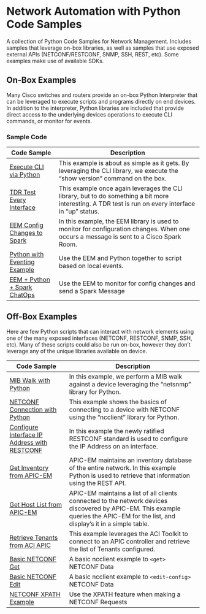 # Network Automation with Python Code Samples 

A collection of Python Code Samples for Network Management.  Includes samples that leverage on-box libraries, as well as samples that use exposed external APIs (NETCONF/RESTCONF, SNMP, SSH, REST, etc).  Some examples make use of available SDKs.  

## On-Box Examples 

Many Cisco switches and routers provide an on-box Python Interpreter that can be leveraged to execute scripts and programs directly on end devices.  In addition to the interpreter, Python libraries are included that provide direct access to the underlying devices operations to execute CLI commands, or monitor for events.  

### Sample Code 

|  Code Sample  |  Description  | 
|  --- |  ---  | 
|  [Execute CLI via Python](/Py-sho-ver-onbox)  |  This example is about as simple as it gets. By leveraging the CLI library, we execute the “show version” command on the box. | 
|  [TDR Test Every Interface](/tdr-test)  |  This example once again leverages the CLI library, but to do something a bit more interesting.  A TDR test is run on every interface in “up” status.  | 
|  [EEM Config Changes to Spark](/eem_configdiff_to_spark)  |  In this example, the EEM library is used to monitor for configuration changes.  When one occurs a message is sent to a Cisco Spark Room.  | 
|  [Python with Eventing Example](/EEM-interface-move-routes)  |  Use the EEM and Python together to script based on local events. |
|  [EEM + Python + Spark ChatOps](/spark_checkin)  |  Use the EEM to monitor for config changes and send a Spark Message |  



## Off-Box Examples 

Here are few Python scripts that can interact with network elements using one of the many exposed interfaces (NETCONF, RESTCONF, SNMP, SSH, etc).  Many of these scripts could also be run on-box, however they don’t leverage any of the unique libraries available on device.  

|  Code Sample  |  Description  | 
|  --- |  ---  | 
|  [MIB Walk with Python](/snmp_entity)  |  In this example, we perform a MIB walk against a device leveraging the “netsnmp” library for Python.  | 
|  [NETCONF Connection with Python](/netconf_entity)  |  This example shows the basics of connecting to a device with NETCONF using the  “ncclient” library for Python.  | 
|  [Configure Interface IP Address with RESTCONF](/restconf_update_ipaddress)  |  In this example the newly ratified RESTCONF standard is used to configure the IP Address on an interface.  | 
|  [Get Inventory from APIC-EM](/apic-em_get_inventory_stats)  |  APIC-EM maintains an inventory database of the entire network.  In this example Python is used to retrieve that information using the REST API.  |  
|  [Get Host List from APIC-EM](/apic-em_get_hosts)  |  APIC-EM maintains a list of all clients connected to the network devices discovered by APIC-EM.  This example queries the APIC-EM for the list, and display’s it in a simple table.  | 
|  [Retrieve Tenants from ACI APIC](/acitoolkit_show_tenants)  |  This example leverages the ACI Toolkit to connect to an APIC controller and retrieve the list of Tenants configured.  |  
|  [Basic NETCONF Get](/NC-get-config)  |  A basic ncclient example to `<get>` NETCONF Data  | 
|  [Basic NETCONF Edit](/NC-edit-config)  |  A basic ncclient example to `<edit-config>` NETCONF Data  |  
|  [NETCONF XPATH Example](/NC-get-config-xpath)  |  Use the XPATH feature when making a NETCONF Requests  |  

